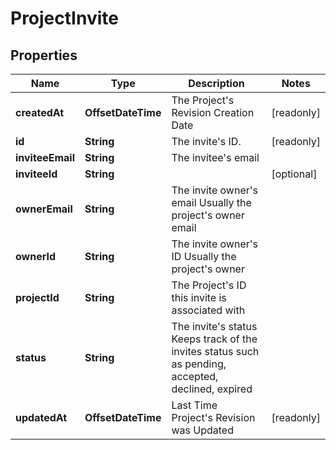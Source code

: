 

# ProjectInvite


## Properties

| Name | Type | Description | Notes |
|------------ | ------------- | ------------- | -------------|
|**createdAt** | **OffsetDateTime** | The Project&#39;s Revision Creation Date |  [readonly] |
|**id** | **String** | The invite&#39;s ID. |  [readonly] |
|**inviteeEmail** | **String** | The invitee&#39;s email |  |
|**inviteeId** | **String** |  |  [optional] |
|**ownerEmail** | **String** | The invite owner&#39;s email Usually the project&#39;s owner email |  |
|**ownerId** | **String** | The invite owner&#39;s ID Usually the project&#39;s owner |  |
|**projectId** | **String** | The Project&#39;s ID this invite is associated with |  |
|**status** | **String** | The invite&#39;s status Keeps track of the invites status such as pending, accepted, declined, expired |  |
|**updatedAt** | **OffsetDateTime** | Last Time Project&#39;s Revision was Updated |  [readonly] |



